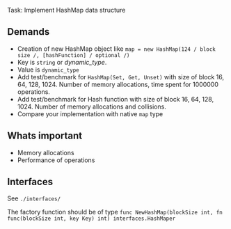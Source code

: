 Task: Implement HashMap data structure

Demands
-------

* Creation of new HashMap object like `map = new HashMap(124 / block size /, [hashFunction] / optional /)`
* Key is `string` or *dynamic_type*.
* Value is `dynamic_type`
* Add test/benchmark for `HashMap(Set, Get, Unset)` with size of block 16, 64, 128, 1024. Number of memory allocations, time spent for 1000000 operations.
* Add test/benchmark for Hash function with size of block 16, 64, 128, 1024. Number of memory allocations and collisions.
* Compare your implementation with native `map` type

Whats important
---------------

* Memory allocations
* Performance of operations

Interfaces
----------

See `./interfaces/`

The factory function should be of type `func NewHashMap(blockSize int, fn func(blockSize int, key Key) int) interfaces.HashMaper`
